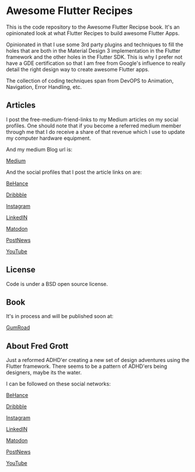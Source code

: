 # Awesome Flutter Recipes

This is the code repository to the Awesome Flutter Recipse book. It's an opinionated look at what Flutter Recipes to build awesome Flutter Apps.

Opinionated in that I use some 3rd party plugins and techniques to fill the holes that are both in the Material Design 3 implementation in the Flutter framework and the other holes in the Flutter SDK. This is why I prefer not have a GDE certification so that I am free from Google's influence to really detail the right design way to create awesome Flutter apps.

The collection of coding techniques span from DevOPS to Animation, Navigation, Error Handling, etc.

## Articles

I post the free-medium-friend-links to my Medium articles on my social profiles. One should note that if you become a referred medium member through me that I do receive a share of that revenue which I use to update my computer hardware equipment.

And my medium Blog url is:

[Medium](https://fredgrott.medium.com)

And the social profiles that I post the article links on are:


[BeHance](https://www.behance.net/gwsfredgrott)

[Dribbble](https://dribbble.com/FredGrott)

[Instagram](https://www.instagram.com/fredgrott/)

[LinkedIN](https://www.linkedin.com/in/fredgrottstartupfluttermobileappdesigner/)

[Matodon](https://uiuxdev.social/web/@fredgrott)

[PostNews](https://post.news/fredgrott)

[YouTube](https://www.youtube.com/c/FredGrott)



## License

Code is under a BSD open source license.


## Book

It's in process and will be published soon at:

[GumRoad](https://fredgrott.gumroad.com)


## About Fred Grott

Just a reformed ADHD'er creating a new set of design adventures using the Flutter framework. There seems to be a pattern of ADHD'ers being designers, maybe its the water.

I can be followed on these social networks:

[BeHance](https://www.behance.net/gwsfredgrott)

[Dribbble](https://dribbble.com/FredGrott)

[Instagram](https://www.instagram.com/fredgrott/)

[LinkedIN](https://www.linkedin.com/in/fredgrottstartupfluttermobileappdesigner/)

[Matodon](https://uiuxdev.social/web/@fredgrott)

[PostNews](https://post.news/fredgrott)

[YouTube](https://www.youtube.com/c/FredGrott)
